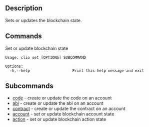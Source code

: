 ## Description
Sets or updates the blockchain state.
## Commands

Set or update blockchain state

```console
Usage: clio set [OPTIONS] SUBCOMMAND

Options:
  -h,--help                   Print this help message and exit
```

## Subcommands

- [code](set-code.md) - create or update the code on an account
- [abi](set-abi.md) - create or update the abi on an account
- [contract](set-contract.md) - create or update the contract on an account
- [account](set-account.md) - set or update blockchain account state
- [action](set-action.md) - set or update blockchain action state
